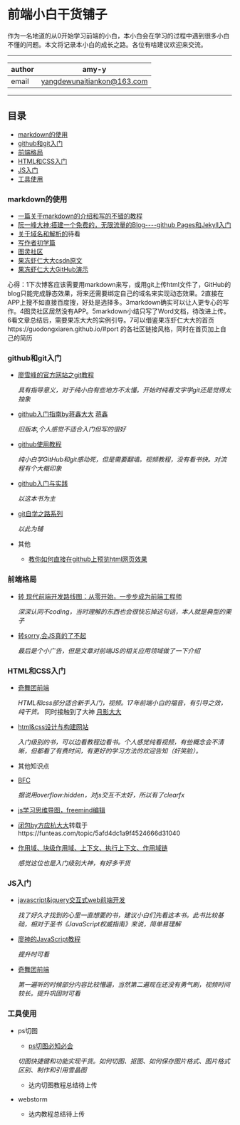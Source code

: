 前端小白干货铺子
======
作为一名地道的从0开始学习前端的小白，本小白会在学习的过程中遇到很多小白不懂的问题。本文将记录本小白的成长之路。各位有啥建议欢迎来交流。
***
|author|amy-y|
|---|---
|email|yangdewunaitiankon@163.com|
***
## 目录
* [markdown的使用](#markdown的使用)
* [github和git入门](#github和git入门)
* [前端格局](#前端格局)
* [HTML和CSS入门](#HTML和CSS入门)
* [JS入门](#JS入门)
* [工具使用](#工具使用)

### markdown的使用

* [一篇关于markdown的介绍和写的不错的教程](https://www.jianshu.com/p/1e402922ee32)
* [阮一峰大神:搭建一个免费的，无限流量的Blog----github Pages和Jekyll入门](http://www.ruanyifeng.com/blog/2012/08/blogging_with_jekyll.html)
* [关于域名和解析的](https://www.zybuluo.com/yiltoncent/note/240745)待看
* [写作者初学篇](https://www.jianshu.com/p/q81RER)
* [图灵社区](http://www.ituring.com.cn/article/775)
* [果冻虾仁大大csdn原文](https://blog.csdn.net/guodongxiaren/article/details/23690801)
* [果冻虾仁大大GitHub演示](https://github.com/guodongxiaren/README/)

心得：1下次博客应该需要用markdown来写，或用git上传html文件了，GitHub的blog只能完成静态效果，将来还需要绑定自己的域名来实现动态效果。2直接在APP上搜不如直接百度搜，好处是选择多。3markdown确实可以让人更专心的写作。4图灵社区居然没有APP。5markdown小结只写了Word文档，待改进上传。6看文章总结后，需要果冻大大的实例引导。7可以借鉴果冻虾仁大大的首页https://guodongxiaren.github.io/#port 的各社区链接风格，同时在首页加上自己的简历

### github和git入门

* [廖雪峰的官方网站之git教程](https://www.liaoxuefeng.com/wiki/0013739516305929606dd18361248578c67b8067c8c017b000)

  *具有指导意义，对于纯小白有些地方不太懂。开始时纯看文字学git还是觉得太抽象*
* [github入门指南by蒋鑫大大](http://www.worldhello.net/gotgit/) [蒋鑫](http://www.worldhello.net/gotgit/)

  *旧版本,个人感觉不适合入门但写的很好*
* [github使用教程](https://m.youtube.com/playlist?list=PL8LR_PrSuIRh57eeYlY9vhv9dRYmTsErB)

  *纯小白学GitHub和git感动死，但是需要翻墙。视频教程，没有看书快。对流程有个大概印象*
* [github入门与实践](http://e.dangdang.com/touch/products/1901077316.html?id=1901077316&mediaId=1901077316&mediaType=2&custId=l0H%2B4bi0etZwT0dhP5ziXQ%3D%3D&channelId=30000&from=singlemessage)

  *以这本书为主*
* [git自学之路系列](http://blog.csdn.net/KjunChen/article/details/51981302)

  *以此为辅*
* 其他

  * [教你如何直接在github上预览html网页效果](https://blog.csdn.net/qq_25479327/article/details/78778282)

### 前端格局
* [转 现代前端开发路线图：从零开始，一步步成为前端工程师](https://mp.weixin.qq.com/s/ZnZml8Imt6csGw0WcvTuMA)

   *深深认同不coding，当时理解的东西也会很快忘掉这句话，本人就是典型的栗子*
* [转sorry,会JS真的了不起](https://mp.weixin.qq.com/s/t-vjX2Kq8nAqfvxB9zv0LQ)

   *最后是个小广告，但是文章对前端JS的相关应用领域做了一下介绍*
### HTML和CSS入门

* [奇舞团前端](t.75team.com)

  *HTML和css部分适合新手入门，视频。17年前端小白的福音，有引导之效，纯干货。* 同时接触到了大神 [月影大大](https://www.h5jun.com/)
* [html&css设计与构建网站](http://m.tb.cn/h.3SmUgcS)

  *入门级别的书，可以边看教程边看书。个人感觉纯看视频，有些概念会不清晰，但都看了有费时间，有更好的学习方法的欢迎告知（奸笑脸）。*
* 其他知识点

 * [BFC](https://segmentfault.com/a/1190000013647777)
 
   *据说用overflow:hidden，对js交互不太好，所以有了clearfx*
 * [js学习思维导图，freemind编辑](https://mp.weixin.qq.com/s/jQ-TJevvLdWch7e9PrcQpg)
 * [闭包by方应杭大大](https://zhuanlan.zhihu.com/p/22486908)转载于https://funteas.com/topic/5afd4dc1a9f4524666d31040
 * [作用域、块级作用域、上下文、执行上下文、作用域链](https://funteas.com/topic/5afd4dbaa9f4524666d3103e)
 
   *感觉这位也是入门级别大神，有好多干货*

### JS入门

* [javascript&jquery交互式web前端开发](http://m.tb.cn/h.3SmUgcS)

  *找了好久才找到的心里一直想要的书，建议小白们先看这本书。此书比较基础，相对于圣书《JavaScript权威指南》来说，简单易理解*
* [廖神的JavaScript教程](https://www.liaoxuefeng.com/wiki/001434446689867b27157e896e74d51a89c25cc8b43bdb3000)

  *提升时可看*
* [奇舞团前端](t.75team.com)

  *第一遍听的时候部分内容比较懵逼，当然第二遍现在还没有勇气刷，视频时间较长。提升巩固时可看*
  
### 工具使用

* ps切图
  * [ps切图必知必会](https://juejin.im/entry/596048d86fb9a06ba14b98ad)
 
   *切图快捷键和功能实现干货。如何切图、抠图、如何保存图片格式、图片格式区别、制作和引用雪晶图*
  * 达内切图教程总结待上传
 
* webstorm

  * 达内教程总结待上传
 

